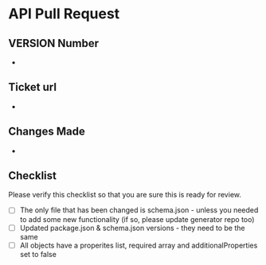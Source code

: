 # API Pull Request
## VERSION Number
- 
## Ticket url
- 
## Changes Made
- 
## Checklist
Please verify this checklist so that you are sure this is ready for review.

- [ ]  The only file that has been changed is schema.json - unless you needed to add some new functionality (if so, please update generator repo too)
- [ ]  Updated package.json & schema.json versions - they need to be the same
- [ ]  All objects have a properites list, required array and additionalProperties set to false